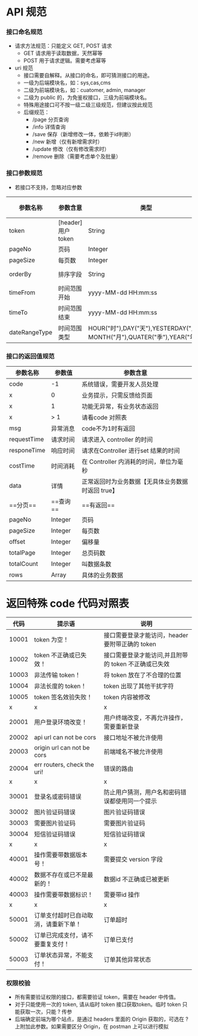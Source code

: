 
# API 规范

### 接口命名规范
- 请求方法规范：只能定义 GET, POST 请求
  - GET 请求用于读取数据，天然幂等
  - POST 用于请求逻辑。需要考虑幂等
- uri 规范
  - 接口需要自解释。从接口的命名，即可猜测接口的用途。
  - 一级为后端模块名，如：sys,cas,cms
  - 二级为前端模块名，如：cuatomer, admin, manager
  - 二级为 public 的，为免鉴权接口，三级为前端模块名。
  - 特殊用途接口可不按一级二级三级规范，但建议按此规范
  - 后缀规范：
    - /page 分页查询
    - /info 详情查询
    - /save 保存（新增修改一体，依赖于id判断）
    - /new 新增（仅有新增需求时）
    - /update 修改（仅有修改需求时）
    - /remove 删除（需要考虑单个及批量）


### 接口参数规范
- 若接口不支持，忽略对应参数

参数名称 | 参数含意 | 类型 | 默认值
---|---|---|---
token | [header]用户token | String | NaN
pageNo | 页码 | Integer | 1
pageSize | 每页数 | Integer | 10
orderBy | 排序字段 | String | id desc
timeFrom | 时间范围开始 | yyyy-MM-dd HH\:mm\:ss | NaN
timeTo | 时间范围结束 | yyyy-MM-dd HH\:mm\:ss | NaN
dateRangeType | 时间范围类型 | HOUR("时"),DAY("天"),YESTERDAY("周"), MONTH("月"),QUATER("季"),YEAR("年"); | NaN


### 接口的返回值规范
参数名称 | 参数值 | 参数含意
---|---|---
code |-1 | 系统错误，需要开发人员处理 
x | 0 | 业务提示，只需反馈给页面
x | 1 | 功能无异常，有业务状态返回
x | \> 1 | 请看code 对照表
msg | 异常消息 | code不为1时有返回
requestTime | 请求时间 | 请求进入  controller 的时间
responeTime | 响应时间 | 请求在Controller 进行set 结果的时间
costTime | 时间消耗 | 在 Controller 内消耗的时间，单位为毫秒
data  | 详情 | 正常返回时为业务数据【无具体业务数据时返回 true】
==分页== | ==查询== | ==有返回== 
pageNo | Integer | 页码
pageSize | Integer | 每页数
offset | Integer | 偏移量
totalPage | Integer | 总页码数
totalCount | Integer | 叫数据条数
rows | Array | 具体的业务数据



# 返回特殊 code 代码对照表

代码 | 提示语 | 说明
---|---|---
10001 | token 为空！ | 接口需要登录才能访问，header 要附带正确的 token
10002 | token 不正确或已失效！ | 接口需要登录才能访问,并且附带的 token 不正确或已失效
10003 | 非法传输 token！ | 将 token 放在了不合理的位置
10004 | 非法长度的 token！ | token 出现了其他干扰字符
10005 | token 签名效验失败！ | token 内容被修改
x | x | x
20001 | 用户登录环境改变！ | 用户终端改变，不再允许操作，需要重新登录
20002 | api url can not be cors | 接口地址不被允许使用
20003 | origin url can not be cors | 前端域名不被允许使用
20004 | err routers, check the uri! | 错误的路由
x | x | x
30001 | 登录名或密码错误 | 防止用户猜测，用户名和密码错误都使用同一个提示
30002 | 图片验证码错误 | 图片验证码错误
30003 | 需要图片验证码 | 需要图片验证码
30004 | 短信验证码错误 | 短信验证码错误
x | x | x
40001 | 操作需要带数据版本号！ | 需要提交 version 字段
40002 | 数据不存在或已不是最新的！ | 数据id 不正确或已被更新
40003 | 操作需要带数据标识！ | 需要带id 操作
x | x | x
50001 | 订单支付超时已自动取消，请重新下单！ | 订单超时
50002 | 订单已完成支付，请不要重复支付！ | 订单已支付
50003 | 订单状态异常，不能支付！ | 订单其他异常状态

### 权限校验
- 所有需要验证权限的接口，都需要验证 token，需要在 header 中传值。
- 对于只能使用一次的 token, 请从临时 token 接口获取token。临时 token 只能获取一次，只能 ? 传参
- 后端确定前端为哪个站点，是通过 headers 里面的 Origin 获取的，可选在 ? 上附加此参数。如果需要区分 Origin，在 postman 上可以进行模拟